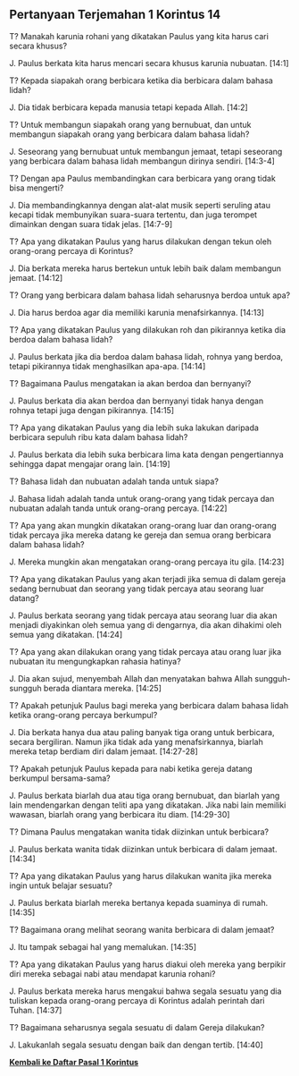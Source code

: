 ﻿## Pertanyaan Terjemahan 1 Korintus 14 ##

T? Manakah karunia rohani yang dikatakan Paulus yang kita harus cari secara khusus?

J. Paulus berkata kita harus mencari secara khusus karunia nubuatan. [14:1]

T? Kepada siapakah orang berbicara ketika dia berbicara dalam bahasa lidah?

J. Dia tidak berbicara kepada manusia tetapi kepada Allah. [14:2]

T? Untuk membangun siapakah orang yang bernubuat, dan untuk membangun siapakah orang yang berbicara dalam bahasa lidah?

J. Seseorang yang bernubuat untuk membangun jemaat, tetapi seseorang yang berbicara dalam bahasa lidah membangun dirinya sendiri. [14:3-4]

T? Dengan apa Paulus membandingkan cara berbicara yang orang tidak bisa mengerti?

J. Dia membandingkannya dengan alat-alat musik seperti seruling atau kecapi tidak membunyikan suara-suara tertentu, dan juga terompet dimainkan dengan suara tidak jelas. [14:7-9]

T? Apa yang dikatakan Paulus yang harus dilakukan dengan tekun oleh orang-orang percaya di Korintus?

J. Dia berkata mereka harus bertekun untuk lebih baik dalam membangun jemaat. [14:12]

T? Orang yang berbicara dalam bahasa lidah seharusnya berdoa untuk apa?

J. Dia harus berdoa agar dia memiliki karunia menafsirkannya. [14:13]

T? Apa yang dikatakan Paulus yang dilakukan roh dan pikirannya ketika dia berdoa dalam bahasa lidah?

J. Paulus berkata jika dia berdoa dalam bahasa lidah, rohnya yang berdoa, tetapi pikirannya tidak menghasilkan apa-apa. [14:14]

T? Bagaimana Paulus mengatakan ia akan berdoa dan bernyanyi?

J. Paulus berkata dia akan berdoa dan bernyanyi tidak hanya dengan rohnya tetapi juga dengan pikirannya. [14:15]

T? Apa yang dikatakan Paulus yang dia lebih suka lakukan daripada berbicara sepuluh ribu kata dalam bahasa lidah?

J. Paulus berkata dia lebih suka berbicara lima kata dengan pengertiannya sehingga dapat mengajar orang lain. [14:19]

T? Bahasa lidah dan nubuatan adalah tanda untuk siapa?

J. Bahasa lidah adalah tanda untuk orang-orang yang tidak percaya dan nubuatan adalah tanda untuk orang-orang percaya. [14:22]

T? Apa yang akan mungkin dikatakan orang-orang luar dan orang-orang tidak percaya jika mereka datang ke gereja dan semua orang berbicara dalam bahasa lidah?

J. Mereka mungkin akan mengatakan orang-orang percaya itu gila. [14:23]

T? Apa yang dikatakan Paulus yang akan terjadi jika semua di dalam gereja sedang bernubuat dan seorang yang tidak percaya atau seorang luar datang?

J. Paulus berkata seorang yang tidak percaya atau seorang luar dia akan menjadi diyakinkan oleh semua yang di dengarnya, dia akan dihakimi oleh semua yang dikatakan. [14:24]

T? Apa yang akan dilakukan orang yang tidak percaya atau orang luar jika nubuatan itu mengungkapkan rahasia hatinya?

J. Dia akan sujud, menyembah Allah dan menyatakan bahwa Allah sungguh-sungguh berada diantara mereka. [14:25]

T? Apakah petunjuk Paulus bagi mereka yang berbicara dalam bahasa lidah ketika orang-orang percaya berkumpul?

J. Dia berkata hanya dua atau paling banyak tiga orang untuk berbicara, secara bergiliran. Namun jika tidak ada yang menafsirkannya, biarlah mereka tetap berdiam diri dalam jemaat. [14:27-28]

T? Apakah petunjuk Paulus kepada para nabi ketika gereja datang berkumpul bersama-sama?

J. Paulus berkata biarlah dua atau tiga orang bernubuat, dan biarlah yang lain mendengarkan dengan teliti apa yang dikatakan. Jika nabi lain memiliki wawasan, biarlah orang yang berbicara itu diam. [14:29-30]

T? Dimana Paulus mengatakan wanita tidak diizinkan untuk berbicara?

J. Paulus berkata wanita tidak diizinkan untuk berbicara di dalam jemaat. [14:34]

T? Apa yang dikatakan Paulus yang harus dilakukan wanita jika mereka ingin untuk belajar sesuatu?

J. Paulus berkata biarlah mereka bertanya kepada suaminya di rumah. [14:35]

T? Bagaimana orang melihat seorang wanita berbicara di dalam jemaat?

J. Itu tampak sebagai hal yang memalukan. [14:35]

T? Apa yang dikatakan Paulus yang harus diakui oleh mereka yang berpikir diri mereka sebagai nabi atau mendapat karunia rohani?

J. Paulus berkata mereka harus mengakui bahwa segala sesuatu yang dia tuliskan kepada orang-orang percaya di Korintus adalah perintah dari Tuhan. [14:37]

T? Bagaimana seharusnya segala sesuatu di dalam Gereja dilakukan?

J. Lakukanlah segala sesuatu dengan baik dan dengan tertib. [14:40]

__[Kembali ke Daftar Pasal 1 Korintus](./)__

